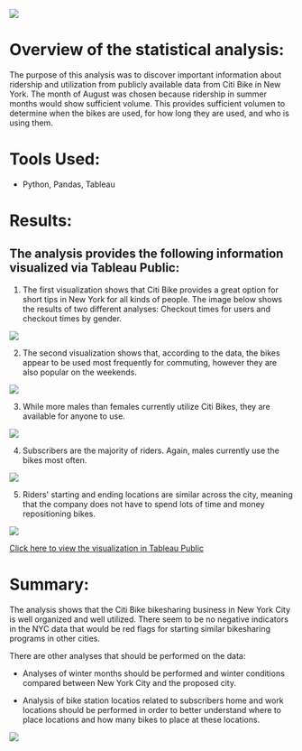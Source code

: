 
<img src="https://github.com/tn64/bikesharing/blob/main/resources/1024px-Citi_Bike_logo.png"><br>
<!-- Photo above from WikiMedia -->

# Overview of the statistical analysis:

The purpose of this analysis was to discover important information about ridership and utilization from publicly available data from Citi Bike in New York. The month of August was chosen because ridership in summer months would show sufficient volume. This provides sufficient volumen to determine when the bikes are used, for how long they are used, and who is using them.

# Tools Used:
- Python, Pandas, Tableau

# Results:

## The analysis provides the following information visualized via Tableau Public:

1. The first visualization shows that Citi Bike provides a great option for short tips in New York for all kinds of people. The image below shows the results of two different analyses: Checkout times for users and checkout times by gender.

<img src="https://github.com/tn64/bikesharing/blob/main/resources/1_Checkout_Times.png"><br>

2. The second visualization shows that, according to the data, the bikes appear to be used most frequently for commuting, however they are also popular on the weekends.

<img src="https://github.com/tn64/bikesharing/blob/main/resources/2_When_Riding.png"><br>

3. While more males than females currently utilize Citi Bikes, they are available for anyone to use.

<img src="https://github.com/tn64/bikesharing/blob/main/resources/3_Who_Riding.png"><br>

4. Subscribers are the majority of riders. Again, males currently use the bikes most often.

<img src="https://github.com/tn64/bikesharing/blob/main/resources/4_Weekdays.png">

5. Riders' starting and ending locations are similar across the city, meaning that the company does not have to spend lots of time and money repositioning bikes.

<img src="https://github.com/tn64/bikesharing/blob/main/resources/5_Locations.png">

<a href="https://public.tableau.com/app/profile/tom.norris5354/viz/NYCCitiBike_16233494944900/Story1">Click here to view the visualization in Tableau Public</a>

# Summary:

The analysis shows that the Citi Bike bikesharing business in New York City is well organized and well utilized. There seem to be no negative indicators in the NYC data that would be red flags for starting similar bikesharing programs in other cities.

There are other analyses that should be performed on the data:
- Analyses of winter months should be performed and winter conditions compared between New York City and the proposed city.

- Analysis of bike station locatios related to subscribers home and work locations should be performed in order to better understand where to place locations and how many bikes to place at these locations.


<img src="https://github.com/tn64/bikesharing/blob/main/resources/last_photo.png"><br>

<!-- Above photo by Uriel Mont from Pexels -->
